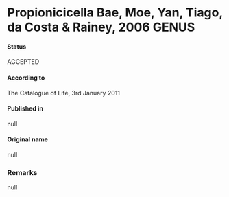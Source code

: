 # Propionicicella Bae, Moe, Yan, Tiago, da Costa & Rainey, 2006 GENUS

#### Status
ACCEPTED

#### According to
The Catalogue of Life, 3rd January 2011

#### Published in
null

#### Original name
null

### Remarks
null